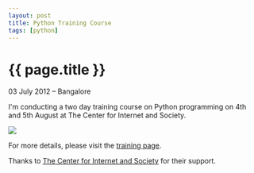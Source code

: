 ```yaml
---
layout: post
title: Python Training Course
tags: [python]
---
```


# {{ page.title }}
<p class="meta">03 July 2012 &#8211; Bangalore</p>

I'm conducting a two day training course on Python programming on 4th and 5th August at The Center for Internet and Society.

<a href='http://py.doattend.com'><img src='http://doattend.com/assets/btnw-reg-now.png' /></a>

For more details, please visit the <a href="/trainings/python.html">training page</a>.

Thanks to <a href="http://cis-india.org">The Center for Internet and Society</a> for their support.

